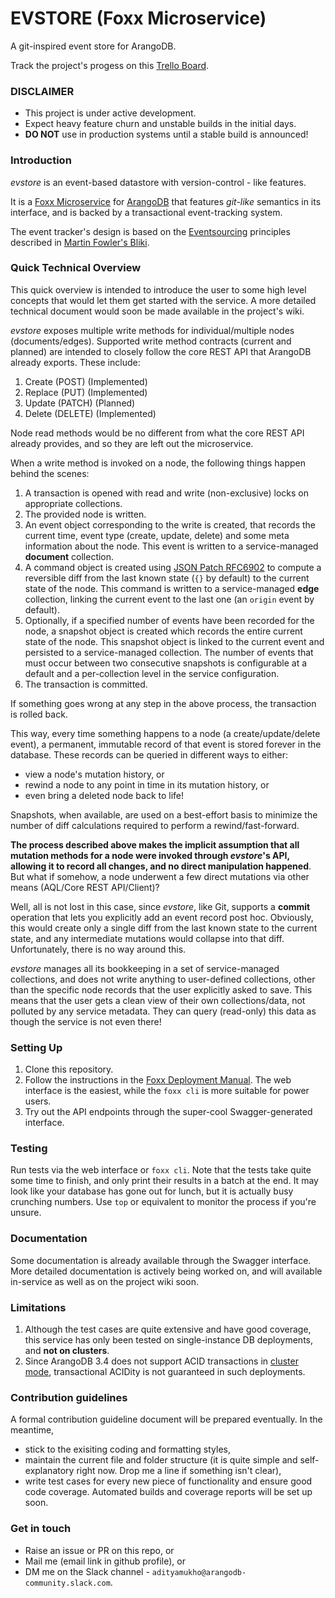 # EVSTORE (Foxx Microservice) #

A git-inspired event store for ArangoDB.

Track the project's progess on this [Trello Board](https://trello.com/b/AGrGVmb8/evstore).

### DISCLAIMER ###

* This project is under active development.
* Expect heavy feature churn and unstable builds in the initial days.
* **DO NOT** use in production systems until a stable build is announced!


### Introduction ###

_evstore_ is an event-based datastore with version-control - like features.

It is a [Foxx Microservice](https://www.arangodb.com/why-arangodb/foxx/) for [ArangoDB](https://www.arangodb.com/) that features _git-like_ semantics in its interface, and is backed by a transactional event-tracking system.
 
 The event tracker's design is based on the [Eventsourcing](https://martinfowler.com/eaaDev/EventSourcing.html) principles described in [Martin Fowler's Bliki](https://martinfowler.com/bliki/).
 
### Quick Technical Overview ###

This quick overview is intended to introduce the user to some high level concepts that would let them get started with the service. A more detailed technical document would soon be made available in the project's wiki.

_evstore_ exposes multiple write methods for individual/multiple nodes (documents/edges). Supported write method contracts (current and planned) are intended to closely follow the core REST API that ArangoDB already exports. These include:
1. Create (POST) (Implemented)
2. Replace (PUT) (Implemented)
3. Update (PATCH) (Planned)
4. Delete (DELETE) (Implemented)

Node read methods would be no different from what the core REST API already provides, and so they are left out the microservice.

When a write method is invoked on a node, the following things happen behind the scenes:
1. A transaction is opened with read and write (non-exclusive) locks on appropriate collections.
2. The provided node is written.
3. An event object corresponding to the write is created, that records the current time, event type (create, update, delete) and some meta information about the node. This event is written to a service-managed **document** collection.
4. A command object is created using [JSON Patch RFC6902](https://tools.ietf.org/html/rfc6902) to compute a reversible diff from the last known state (`{}` by default) to the current state of the node. This command is written to a service-managed **edge** collection, linking the current event to the last one (an `origin` event by default).
5. Optionally, if a specified number of events have been recorded for the node, a snapshot object is created which records the entire current state of the node. This snapshot object is linked to the current event and persisted to a service-managed collection. The number of events that must occur between two consecutive snapshots is configurable at a default and a per-collection level in the service configuration.
6. The transaction is committed.

If something goes wrong at any step in the above process, the transaction is rolled back.

This way, every time something happens to a node (a create/update/delete event), a permanent, immutable record of that event is stored forever in the database. These records can be queried in different ways to either:
* view a node's mutation history, or
* rewind a node to any point in time in its mutation history, or
* even bring a deleted node back to life!

Snapshots, when available, are used on a best-effort basis to minimize the number of diff calculations required to perform a rewind/fast-forward.

**The process described above makes the implicit assumption that all mutation methods for a node were invoked through _evstore_'s API, allowing it to record all changes, and no direct manipulation happened**. But what if somehow, a node underwent a few direct mutations via other means (AQL/Core REST API/Client)?

Well, all is not lost in this case, since _evstore_, like Git, supports a **commit** operation that lets you explicitly add an event record post hoc. Obviously, this would create only a single diff from the last known state to the current state, and any intermediate mutations would collapse into that diff. Unfortunately, there is no way around this.

_evstore_ manages all its bookkeeping in a set of service-managed collections, and does not write anything to user-defined collections, other than the specific node records that the user explicitly asked to save. This means that the user gets a clean view of their own collections/data, not polluted by any service metadata. They can query (read-only) this data as though the service is not even there!

### Setting Up ###

1. Clone this repository.
2. Follow the instructions in the [Foxx Deployment Manual](https://docs.arangodb.com/3.4/Manual/Foxx/Deployment.html). The web interface is the easiest, while the `foxx cli` is more suitable for power users.
3. Try out the API endpoints through the super-cool Swagger-generated interface.

### Testing ###

Run tests via the web interface or `foxx cli`. Note that the tests take quite some time to finish, and only print their results in a batch at the end. It may look like your database has gone out for lunch, but it is actually busy crunching numbers. Use `top` or equivalent to monitor the process if you're unsure.

### Documentation ###

Some documentation is already available through the Swagger interface. More detailed documentation is actively being worked on, and will available in-service as well as on the project wiki soon.

### Limitations ###

1. Although the test cases are quite extensive and have good coverage, this service has only been tested on single-instance DB deployments, and **not on clusters**.
2. Since ArangoDB 3.4 does not support ACID transactions in [cluster mode](https://docs.arangodb.com/3.4/Manual/Transactions/Limitations.html#in-clusters), transactional ACIDity is not guaranteed in such deployments.

### Contribution guidelines ###

A formal contribution guideline document will be prepared eventually. In the meantime,

* stick to the exisiting coding and formatting styles,
* maintain the current file and folder structure (it is quite simple and self-explanatory right now. Drop me a line if something isn't clear),
* write test cases for every new piece of functionality and ensure good  code coverage. Automated builds and coverage reports will be set up soon.

### Get in touch ###

* Raise an issue or PR on this repo, or
* Mail me (email link in github profile), or
* DM me on the Slack channel - `adityamukho@arangodb-community.slack.com`.